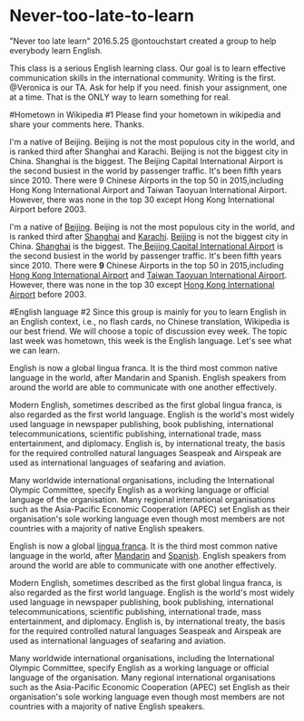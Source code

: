 # Never-too-late-to-learn
"Never too late learn"  2016.5.25 @ontouchstart created a group to help everybody learn English.

This class is a serious English learning class. Our goal is to learn effective communication skills in the international community. Writing is the first.
@Veronica is our TA. Ask for help if you need.
finish your assignment, one at a time.
That is the ONLY way to learn something for real.

#Hometown in Wikipedia #1
Please find your hometown in wikipedia and share your comments here.
Thanks.

I'm a native of Beijing.
Beijing is not the most populous city in the world, and is ranked third after Shanghai and Karachi. 
Beijing is not the biggest city in China. Shanghai is the biggest.
The Beijing Capital International Airport is the second busiest in the world by passenger traffic. It's been fifth years since 2010.
There were 9 Chinese Airports in the top 50 in 2015,including Hong Kong International Airport and Taiwan Taoyuan International Airport.
However, there was none in the top 30 except Hong Kong International Airport before 2003.

I'm a native of [Beijing](https://en.wikipedia.org/wiki/Beijing).
Beijing is not the most populous city in the world, and is ranked third after [Shanghai](https://en.wikipedia.org/wiki/Shanghai) and [Karachi](https://en.wikipedia.org/wiki/Karachi). 
[Beijing](https://en.wikipedia.org/wiki/Beijing) is not the biggest city in China. [Shanghai](https://en.wikipedia.org/wiki/Shanghai) is the biggest.
The[ Beijing Capital International Airport](https://en.wikipedia.org/wiki/Beijing_Capital_International_Airport) is the second busiest in the world by passenger traffic. It's been fifth years since 2010.
There were **9** Chinese Airports in the top 50 in 2015,including [Hong Kong International Airport](https://en.wikipedia.org/wiki/Hong_Kong_International_Airport) and [Taiwan Taoyuan International Airport](https://en.wikipedia.org/wiki/Taoyuan_International_Airport).
However, there was none in the top 30 except [Hong Kong International Airport](https://en.wikipedia.org/wiki/Hong_Kong_International_Airport) before 2003. 

#English language #2
Since this group is mainly for you to learn English in an English context, i.e., no flash cards, no Chinese translation, Wikipedia is our best friend. We will choose a topic of discussion evey week.
The topic last week was hometown, this week is the English language.
Let's see what we can learn.

English is now a global lingua franca. It is the third most common native language in the world, after Mandarin and Spanish.
English speakers from around the world are able to communicate with one another effectively.

Modern English, sometimes described as the first global lingua franca, is also regarded as the first world language.
English is the world's most widely used language in newspaper publishing, book publishing, international telecommunications, scientific publishing, international trade, mass entertainment, and diplomacy.
English is, by international treaty, the basis for the required controlled natural languages Seaspeak and Airspeak are used as international languages of seafaring and aviation.

Many worldwide international organisations, including the International Olympic Committee, specify English as a working language or official language of the organisation.
Many regional international organisations such as the Asia-Pacific Economic Cooperation (APEC) set English as their organisation's sole working language even though most members are not countries with a majority of native English speakers.




English is now a global [lingua franca](https://en.wikipedia.org/wiki/Lingua_franca). It is the third most common native language in the world, after [Mandarin](https://en.wikipedia.org/wiki/Standard_Chinese) and [Spanish](https://en.wikipedia.org/wiki/Spanish_language).
English speakers from around the world are able to communicate with one another effectively.

Modern English, sometimes described as the first global lingua franca, is also regarded as the first world language.
English is the world's most widely used language in newspaper publishing, book publishing, international telecommunications, scientific publishing, international trade, mass entertainment, and diplomacy.
English is, by international treaty, the basis for the required controlled natural languages Seaspeak and Airspeak are used as international languages of seafaring and aviation.

Many worldwide international organisations, including the International Olympic Committee, specify English as a working language or official language of the organisation.
Many regional international organisations such as the Asia-Pacific Economic Cooperation (APEC) set English as their organisation's sole working language even though most members are not countries with a majority of native English speakers.




